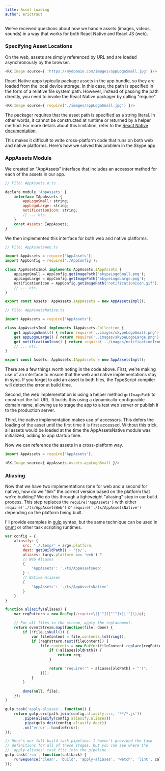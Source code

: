 ```yaml
---
title: Asset Loading
author: erictraut
---
```


We've received questions about how we handle assets (images, videos, sounds) in a way that works for both React Native and React JS (web). 

### Specifying Asset Locations

On the web, assets are simply referenced by URL and are loaded asynchronously by the browser. 

``` javascript
<RX.Image source={ 'https://mydomain.com/images/appLogoSmall.jpg' }/>
```

React Native apps typically package assets in the app bundle, so they are loaded from the local device storage. In this case, the path is specified in the form of a relative file system path. However, instead of passing the path directly, you need to invoke the React Native packager by calling "require". 

``` javascript
<RX.Image source={ require('./images/appLogoSmall.jpg') }/>
```

The packager requires that the asset path is specified as a string literal. In other words, it cannot be constructed at runtime or returned by a helper method. For more details about this limitation, refer to the [React Native documentation](https://facebook.github.io/react-native/docs/images.html).

This makes it difficult to write cross-platform code that runs on both web and native platforms. Here's how we solved this problem in the Skype app.



### AppAssets Module

We created an "AppAssets" interface that includes an accessor method for each of the assets in our app. 

``` javascript
// File: AppAssets.d.ts

declare module 'AppAssets' {
    interface IAppAssets {
        appLogoSmall: string;
        appLogoLarge: string;
        notificationIcon: string;
        // ... etc.
    }
    const Assets: IAppAssets;
}
```

We then implemented this interface for both web and native platforms.

``` javascript
// File: AppAssetsWeb.ts

import AppAssets = require('AppAssets');
import AppConfig = require('./AppConfig');

class AppAssetsImpl implements AppAssets.IAppAssets {
    appLogoSmall = AppConfig.getImagePath('skypeLogoSmall.png');
    appLogoLarge = AppConfig.getImagePath('skypeLogoLarge.png');
    notificationIcon = AppConfig.getImagePath('notificationIcon.gif');
    // ... etc.
}

export const Assets: AppAssets.IAppAssets = new AppAssetsImpl();
```

``` javascript
// File: AppAssetsNative.ts

import AppAssets = require('AppAssets');

class AppAssetsImpl implements IAppAssets.Collection {
    get appLogoSmall() { return require('..images/skypeLogoSmall.png'); }
    get appLogoLarge() { return require('..images/skypeLogoLarge.png'); }
    get notificationIcon() { return require('../images/notificationIcon.gif'); }
    // ... etc.
}

export const Assets: AppAssets.IAppAssets = new AppAssetsImpl();
```

There are a few things worth noting in the code above. First, we're making use of an interface to ensure that the web and native implementations stay in sync. If you forget to add an asset to both files, the TypeScript compiler will detect the error at build time.

Second, the web implementation is using a helper method ```getImagePath``` to construct the full URL. It builds this using a dynamically-configurable domain name, allowing us to stage the app to a test web server or publish it to the production server.

Third, the native implementation makes use of accessors. This defers the loading of the asset until the first time it is first accessed. Without this trick, all assets would be loaded at the time the AppAssetsNative module was initialized, adding to app startup time.

Now we can reference the assets in a cross-platform way. 

``` javascript
import AppAssets = require('AppAssets');

<RX.Image source={ AppAssets.Assets.appLogoSmall }/>
```


### Aliasing

Now that we have two implementations (one for web and a second for native), how do we "link" the correct version based on the platform that we're building? We do this through a lightweight "aliasing" step in our build process. This step replaces the ```require('AppAssets')``` with either ```require('./ts/AppAssetsWeb')``` or ```require('./ts/AppAssetsNative')``` depending on the platform being built.

I'll provide examples in [gulp](http://gulpjs.com/) syntax, but the same technique can be used in [grunt](https://gruntjs.com/) or other task scripting runtimes.

``` javascript
var config = {
    aliasify: {
        src: './.temp/' + argv.platform,
        dest: getBuildPath() + 'js/',
        aliases: (argv.platform === 'web') ?
        // Web Aliases
        {
            'AppAssets': './ts/AppAssetsWeb'
        } :
        // Native Aliases
        {
            'AppAssets': './ts/AppAssetsNative'
        }
    }
}

function aliasify(aliases) {
    var reqPattern = new RegExp(/require\(['"]([^'"]+)['"]\)/g);

    // For all files in the stream, apply the replacement.
    return eventStream.map(function(file, done) {
        if (!file.isNull()) {
            var fileContent = file.contents.toString();
            if (reqPattern.test(fileContent)) {
                file.contents = new Buffer(fileContent.replace(reqPattern, function(req, oldPath) {
                    if (!aliases[oldPath]) {
                        return req;
                    }

                    return "require('" + aliases[oldPath] + "')";
                }));
            }
        }

        done(null, file);
    });
}

gulp.task('apply-aliases', function() {
    return gulp.src(path.join(config.aliasify.src, '**/*.js'))
        .pipe(aliasify(config.aliasify.aliases))
        .pipe(gulp.dest(config.aliasify.dest))
        .on('error', handleError);
});

// Here's our full build task pipeline. I haven't provided the task
// definitions for all of these stages, but you can see where the
// 'apply-aliases' task fits into the pipeline.
gulp.task('run', function(callback) {
    runSequence('clean', 'build', 'apply-aliases', 'watch', 'lint', callback);
});
```


